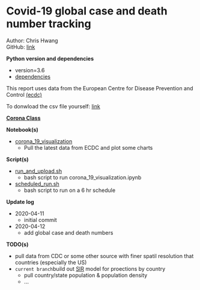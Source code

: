 # Covid-19 global case and death number tracking
Author: Chris Hwang<br>
GitHub: [link](https://github.com/hwang138/corona)

**Python version and dependencies**<br>
- version=3.6
- [dependencies](./environment.sh)

This report uses data from the European Centre for Disease Prevention and Control [(ecdc)](
https://www.ecdc.europa.eu/en/geographical-distribution-2019-ncov-cases
)

To donwload the csv file yourself: [link](
https://www.ecdc.europa.eu/en/publications-data/download-todays-data-geographic-distribution-covid-19-cases-worldwide
)

**[Corona Class](./corona)**

**Notebook(s)**
- [corona_19_visualization](./corona_19_visualization.ipynb)
    - Pull the latest data from ECDC and plot some charts

**Script(s)**
- [run_and_upload.sh](./scripts/run_and_upload.sh)
    - bash script to run corona_19_visualization.ipynb
- [scheduled_run.sh](./scripts/scheduled_run.sh)
    - bash script to run on a 6 hr schedule

**Update log**    
- 2020-04-11
    - initial commit
- 2020-04-12
    - add global case and death numbers

**TODO(s)**
- pull data from CDC or some other source with finer spatil resolution that countries (especially the US)
- `current branch`build out [SIR](https://scipython.com/book/chapter-8-scipy/additional-examples/the-sir-epidemic-model/)
model for proections by country
    - pull country/state population & population density
    - ...
